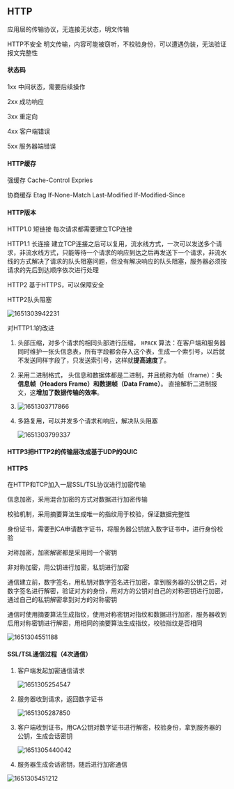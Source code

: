 ## HTTP

应用层的传输协议，无连接无状态，明文传输

HTTP不安全 明文传输，内容可能被窃听，不校验身份，可以遭遇伪装，无法验证报文完整性

#### 状态码

1xx 中间状态，需要后续操作

2xx 成功响应

3xx 重定向

4xx 客户端错误

5xx 服务器端错误

#### HTTP缓存

强缓存 Cache-Control Expries

协商缓存 Etag If-None-Match Last-Modified If-Modified-Since

#### HTTP版本

HTTP1.0 短链接 每次请求都需要建立TCP连接

HTTP1.1 长连接 建立TCP连接之后可以复用，流水线方式，一次可以发送多个请求，非流水线方式，只能等待一个请求的响应到达之后再发送下一个请求，非流水线的方式解决了请求的队头阻塞问题，但没有解决响应的队头阻塞，服务器必须按请求的先后到达顺序依次进行处理

HTTP2 基于HTTPS，可以保障安全

HTTP2队头阻塞

![1651303942231](C:\Users\HP\AppData\Roaming\Typora\typora-user-images\1651303942231.png)

对HTTP1.1的改进 

1. 头部压缩，对多个请求的相同头部进行压缩， `HPACK` 算法：在客户端和服务器同时维护一张头信息表，所有字段都会存入这个表，生成一个索引号，以后就不发送同样字段了，只发送索引号，这样就**提高速度**了。 
2. 采用二进制格式， 头信息和数据体都是二进制，并且统称为帧（frame）：**头信息帧（Headers Frame）和数据帧（Data Frame）**。  直接解析二进制报文，这**增加了数据传输的效率**。 
3. ![1651303717866](C:\Users\HP\AppData\Roaming\Typora\typora-user-images\1651303717866.png)



4. 多路复用，可以并发多个请求和响应，解决队头阻塞

   ![1651303799337](C:\Users\HP\AppData\Roaming\Typora\typora-user-images\1651303799337.png)

#### HTTP3把HTTP2的传输层改成基于UDP的QUIC

#### HTTPS

在HTTP和TCP加入一层SSL/TSL协议进行加密传输

信息加密，采用混合加密的方式对数据进行加密传输

校验机制，采用摘要算法生成唯一的指纹用于校验，保证数据完整性

身份证书，需要到CA申请数字证书，将服务器公钥放入数字证书中，进行身份校验

对称加密，加密解密都是采用同一个密钥

非对称加密，用公钥进行加密，私钥进行加密

通信建立前，数字签名，用私钥对数字签名进行加密，拿到服务器的公钥之后，对数字签名进行解密，验证对方的身份，用对方的公钥对自己的对称密钥进行加密，通过自己的私钥解密拿到对方的对称密钥

通信时使用摘要算法生成指纹，使用对称密钥对指纹和数据进行加密，服务器收到后用对称密钥进行解密，用相同的摘要算法生成指纹，校验指纹是否相同

![1651304551188](C:\Users\HP\AppData\Roaming\Typora\typora-user-images\1651304551188.png)

#### SSL/TSL通信过程（4次通信）

1. 客户端发起加密通信请求

   ![1651305254547](C:\Users\HP\AppData\Roaming\Typora\typora-user-images\1651305254547.png)

2. 服务器收到请求，返回数字证书

   ![1651305287850](C:\Users\HP\AppData\Roaming\Typora\typora-user-images\1651305287850.png)

3. 客户端收到证书，用CA公钥对数字证书进行解密，校验身份，拿到服务器的公钥，生成会话密钥

   ![1651305440042](C:\Users\HP\AppData\Roaming\Typora\typora-user-images\1651305440042.png)

4. 服务器生成会话密钥，随后进行加密通信

![1651305451212](C:\Users\HP\AppData\Roaming\Typora\typora-user-images\1651305451212.png)